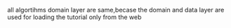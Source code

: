 all algortihms domain  layer are same,becase the domain and data layer are used for 
loading the tutorial only from the web